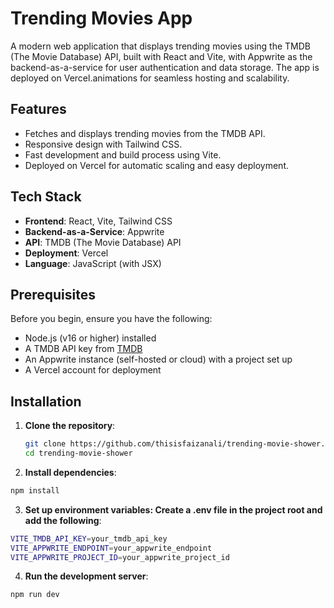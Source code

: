 # Trending Movies App

A modern web application that displays trending movies using the TMDB (The Movie Database) API, built with React and Vite, with Appwrite as the backend-as-a-service for user authentication and data storage. The app is deployed on Vercel.animations for seamless hosting and scalability.

## Features

- Fetches and displays trending movies from the TMDB API.
- Responsive design with Tailwind CSS.
- Fast development and build process using Vite.
- Deployed on Vercel for automatic scaling and easy deployment.

## Tech Stack

- **Frontend**: React, Vite, Tailwind CSS
- **Backend-as-a-Service**: Appwrite
- **API**: TMDB (The Movie Database) API
- **Deployment**: Vercel
- **Language**: JavaScript (with JSX)

## Prerequisites

Before you begin, ensure you have the following:

- Node.js (v16 or higher) installed
- A TMDB API key from [TMDB](https://www.themoviedb.org/)
- An Appwrite instance (self-hosted or cloud) with a project set up
- A Vercel account for deployment

## Installation

1. **Clone the repository**:
   ```bash
   git clone https://github.com/thisisfaizanali/trending-movie-shower.git
   cd trending-movie-shower
   ```
2. **Install dependencies**:

```bash
npm install
```

3. **Set up environment variables: Create a .env file in the project root and add the following**:

```bash
VITE_TMDB_API_KEY=your_tmdb_api_key
VITE_APPWRITE_ENDPOINT=your_appwrite_endpoint
VITE_APPWRITE_PROJECT_ID=your_appwrite_project_id
```

4. **Run the development server**:

```bash
npm run dev
```
